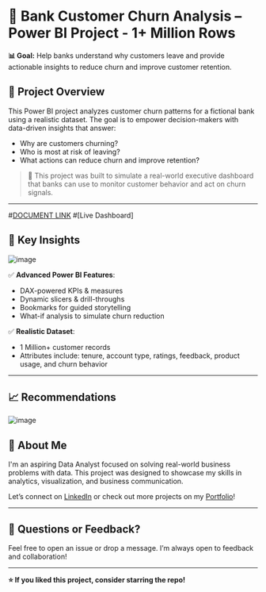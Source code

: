 
# 🏦 Bank Customer Churn Analysis – Power BI Project - 1+ Million Rows

**📊 Goal:** Help banks understand why customers leave and provide actionable insights to reduce churn and improve customer retention.

## 📁 Project Overview

This Power BI project analyzes customer churn patterns for a fictional bank using a realistic dataset. The goal is to empower decision-makers with data-driven insights that answer:

- Why are customers churning?
- Who is most at risk of leaving?
- What actions can reduce churn and improve retention?

> 🚀 This project was built to simulate a real-world executive dashboard that banks can use to monitor customer behavior and act on churn signals.

---

#[DOCUMENT LINK](https://github.com/yaswanth3488/BANK-CHURN/blob/main/CHECK%20OUT%20PDF%20-Bank-Customer-Churn-Analysis.pdf)
#[Live Dashboard]

## 📌 Key Insights


![image](https://github.com/user-attachments/assets/d0b0a25a-3451-49be-8cab-e1b59c749817)

✅ **Advanced Power BI Features**:
- DAX-powered KPIs & measures
- Dynamic slicers & drill-throughs
- Bookmarks for guided storytelling
- What-if analysis to simulate churn reduction

✅ **Realistic Dataset**:
- 1 Million+ customer records 
- Attributes include: tenure, account type, ratings, feedback, product usage, and churn behavior

---

## 📈 Recommendations


![image](https://github.com/user-attachments/assets/d9c7df68-fbf3-4151-8b76-0365196c62ac)



## 🎯 About Me

I'm an aspiring Data Analyst focused on solving real-world business problems with data. This project was designed to showcase my skills in analytics, visualization, and business communication.

Let’s connect on [LinkedIn](https://www.linkedin.com/in/yaswanth3488/) or check out more projects on my [Portfolio](https://yaswanth-kundurthi.my.canva.site/)!

---

## 💬 Questions or Feedback?

Feel free to open an issue or drop a message. I’m always open to feedback and collaboration!

---

**⭐️ If you liked this project, consider starring the repo!**
